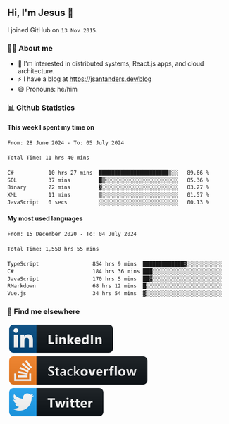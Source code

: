 ## Hi, I'm Jesus 👋

I joined GitHub on `13 Nov 2015`.

<!-- Talking about you -->

### 👨‍💻 About me

- 👦 I'm interested in distributed systems, React.js apps, and cloud architecture.
- ⚡️ I have a blog at <https://jsantanders.dev/blog>
- 😄 Pronouns: he/him

### 📊 Github Statistics

#### This week I spent my time on

<!--START_SECTION:weekly-->

```txt
From: 28 June 2024 - To: 05 July 2024

Total Time: 11 hrs 40 mins

C#           10 hrs 27 mins  ██████████████████████▒░░   89.66 %
SQL          37 mins         █▒░░░░░░░░░░░░░░░░░░░░░░░   05.36 %
Binary       22 mins         ▓░░░░░░░░░░░░░░░░░░░░░░░░   03.27 %
XML          11 mins         ▒░░░░░░░░░░░░░░░░░░░░░░░░   01.57 %
JavaScript   0 secs          ░░░░░░░░░░░░░░░░░░░░░░░░░   00.13 %
```

<!--END_SECTION:weekly-->

#### My most used languages

<!--START_SECTION:alltime-->

```txt
From: 15 December 2020 - To: 04 July 2024

Total Time: 1,550 hrs 55 mins

TypeScript                 854 hrs 9 mins  █████████████▓░░░░░░░░░░░   55.07 %
C#                         184 hrs 36 mins ███░░░░░░░░░░░░░░░░░░░░░░   11.90 %
JavaScript                 170 hrs 5 mins  ██▓░░░░░░░░░░░░░░░░░░░░░░   10.97 %
RMarkdown                  68 hrs 12 mins  █░░░░░░░░░░░░░░░░░░░░░░░░   04.40 %
Vue.js                     34 hrs 54 mins  ▓░░░░░░░░░░░░░░░░░░░░░░░░   02.25 %
```

<!--END_SECTION:alltime-->

### 📢 Find me elsewhere

<p>
  <a target="_blank" href="https://linkedin.com/in/jsantanders">
    <img src="https://github.com/jsantanders/jsantanders/blob/master/img/linkedin.svg" alt="LinkedIn" style="vertical-align:top; margin:4px">
  </a>
  
  <a target="_blank" href="https://stackoverflow.com/users/7318331/jesus-santander">
    <img src="https://github.com/jsantanders/jsantanders/blob/master/img/stackoverflow.svg" alt="StackOverflow" style="vertical-align:top; margin:4px">
  </a>
  
  <a target="_blank" href="http://twitter.com/jsantanders">
    <img src="https://github.com/jsantanders/jsantanders/blob/master/img/twitter.svg" alt="Twitter" style="vertical-align:top; margin:4px">
  </a>
</p>
